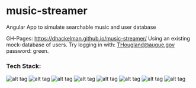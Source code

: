 # music-streamer
Angular App to simulate searchable music and user database

GH-Pages: https://dhackelman.github.io/music-streamer/
Using an existing mock-database of users. 
Try logging in with: THougland@augue.gov
password: green.

### Tech Stack: 
![alt tag](https://uploads.toptal.io/blog/category/logo/33/html5.png "HTML5")
![alt tag](http://www.010pixel.com/wp-content/uploads/2012/12/CSS3_Logo.png "CSS3")
![alt tag](https://avatars0.githubusercontent.com/u/317889?v=3&s=200 "SASS")
![alt tag](https://avatars2.githubusercontent.com/u/6200624?v=3&s=200 "Gulp")
![alt tag](https://cloudinary-a.akamaihd.net/bountysource/image/upload/d_noaoqqwxegvmulwus0un.png,c_pad,w_200,h_200,b_white/xi5anfbya76qvghcbxzp.png "NPM")
![alt tag](http://cybarlab.com/wp-content/uploads/2015/02/angularjs.png "Angular JS")
![alt tag](https://qph.ec.quoracdn.net/main-qimg-ea2255588dfbfe593af67405c11f22a3-c "Skeleton CSS")
![alt tag](https://www.ostraining.com/cdn/images/logo/git-logo.png "Git via terminal")


